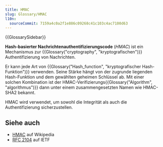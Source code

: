 ```yaml
---
title: HMAC
slug: Glossary/HMAC
l10n:
  sourceCommit: 7159a4c0a2f1e886c09268c41c103c4ac7100d63
---
```


{{GlossarySidebar}}

**Hash-basierter Nachrichtenauthentifizierungscode** (_HMAC_) ist ein Mechanismus zur {{Glossary("cryptography", "kryptografischen")}} Authentifizierung von Nachrichten.

Er kann jede Art von {{Glossary("Hash_function", "kryptografischer Hash-Funktion")}} verwenden. Seine Stärke hängt von der zugrunde liegenden Hash-Funktion und dem gewählten geheimen Schlüssel ab. Mit einer solchen Kombination ist der HMAC-Verifizierungs{{Glossary("Algorithm", "algorithmus")}} dann unter einem zusammengesetzten Namen wie HMAC-SHA2 bekannt.

HMAC wird verwendet, um sowohl die Integrität als auch die Authentifizierung sicherzustellen.

## Siehe auch

- [HMAC](https://en.wikipedia.org/wiki/Hash-based_message_authentication_code) auf Wikipedia
- [RFC 2104](https://datatracker.ietf.org/doc/html/rfc2104) auf IETF
